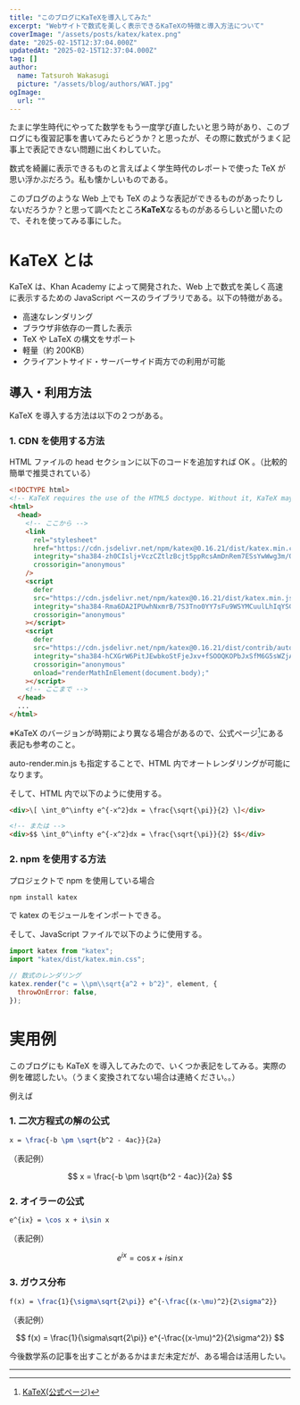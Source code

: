 ```yaml
---
title: "このブログにKaTeXを導入してみた"
excerpt: "Webサイトで数式を美しく表示できるKaTeXの特徴と導入方法について"
coverImage: "/assets/posts/katex/katex.png"
date: "2025-02-15T12:37:04.000Z"
updatedAt: "2025-02-15T12:37:04.000Z"
tag: []
author:
  name: Tatsuroh Wakasugi
  picture: "/assets/blog/authors/WAT.jpg"
ogImage:
  url: ""
---
```


たまに学生時代にやってた数学をもう一度学び直したいと思う時があり、このブログにも復習記事を書いてみたらどうか？と思ったが、その際に数式がうまく記事上で表記できない問題に出くわしていた。

数式を綺麗に表示できるものと言えばよく学生時代のレポートで使った TeX が思い浮かぶだろう。私も懐かしいものである。

このブログのような Web 上でも TeX のような表記ができるものがあったりしないだろうか？と思って調べたところ**KaTeX**なるものがあるらしいと聞いたので、それを使ってみる事にした。

# KaTeX とは

KaTeX は、Khan Academy によって開発された、Web 上で数式を美しく高速に表示するための JavaScript ベースのライブラリである。以下の特徴がある。

- 高速なレンダリング
- ブラウザ非依存の一貫した表示
- TeX や LaTeX の構文をサポート
- 軽量（約 200KB）
- クライアントサイド・サーバーサイド両方での利用が可能

## 導入・利用方法

KaTeX を導入する方法は以下の２つがある。

### 1. CDN を使用する方法

HTML ファイルの head セクションに以下のコードを追加すれば OK 。（比較的簡単で推奨されている）

```html
<!DOCTYPE html>
<!-- KaTeX requires the use of the HTML5 doctype. Without it, KaTeX may not render properly -->
<html>
  <head>
    <!-- ここから -->
    <link
      rel="stylesheet"
      href="https://cdn.jsdelivr.net/npm/katex@0.16.21/dist/katex.min.css"
      integrity="sha384-zh0CIslj+VczCZtlzBcjt5ppRcsAmDnRem7ESsYwWwg3m/OaJ2l4x7YBZl9Kxxib"
      crossorigin="anonymous"
    />
    <script
      defer
      src="https://cdn.jsdelivr.net/npm/katex@0.16.21/dist/katex.min.js"
      integrity="sha384-Rma6DA2IPUwhNxmrB/7S3Tno0YY7sFu9WSYMCuulLhIqYSGZ2gKCJWIqhBWqMQfh"
      crossorigin="anonymous"
    ></script>
    <script
      defer
      src="https://cdn.jsdelivr.net/npm/katex@0.16.21/dist/contrib/auto-render.min.js"
      integrity="sha384-hCXGrW6PitJEwbkoStFjeJxv+fSOOQKOPbJxSfM6G5sWZjAyWhXiTIIAmQqnlLlh"
      crossorigin="anonymous"
      onload="renderMathInElement(document.body);"
    ></script>
    <!-- ここまで -->
  </head>
  ...
</html>
```

※KaTeX のバージョンが時期により異なる場合があるので、公式ページ[^1]にある表記も参考のこと。

auto-render.min.js も指定することで、HTML 内でオートレンダリングが可能になります。

そして、HTML 内で以下のように使用する。

```html
<div>\[ \int_0^\infty e^{-x^2}dx = \frac{\sqrt{\pi}}{2} \]</div>

<!-- または -->
<div>$$ \int_0^\infty e^{-x^2}dx = \frac{\sqrt{\pi}}{2} $$</div>
```

### 2. npm を使用する方法

プロジェクトで npm を使用している場合

```bash
npm install katex
```

で katex のモジュールをインポートできる。

そして、JavaScript ファイルで以下のように使用する。

```jsx
import katex from "katex";
import "katex/dist/katex.min.css";

// 数式のレンダリング
katex.render("c = \\pm\\sqrt{a^2 + b^2}", element, {
  throwOnError: false,
});
```

# 実用例

このブログにも KaTeX を導入してみたので、いくつか表記をしてみる。実際の例を確認したい。（うまく変換されてない場合は連絡ください。。）

例えば

### 1. 二次方程式の解の公式

```latex
x = \frac{-b \pm \sqrt{b^2 - 4ac}}{2a}
```

（表記例）

$$
x = \frac{-b \pm \sqrt{b^2 - 4ac}}{2a}
$$

### 2. オイラーの公式

```latex
e^{ix} = \cos x + i\sin x
```

（表記例）

$$
e^{ix} = \cos x + i\sin x
$$

### 3. ガウス分布

```latex
f(x) = \frac{1}{\sigma\sqrt{2\pi}} e^{-\frac{(x-\mu)^2}{2\sigma^2}}
```

（表記例）

$$
f(x) = \frac{1}{\sigma\sqrt{2\pi}} e^{-\frac{(x-\mu)^2}{2\sigma^2}}
$$

今後数学系の記事を出すことがあるかはまだ未定だが、ある場合は活用したい。

---

[^1]: [KaTeX(公式ページ)](https://katex.org/)
